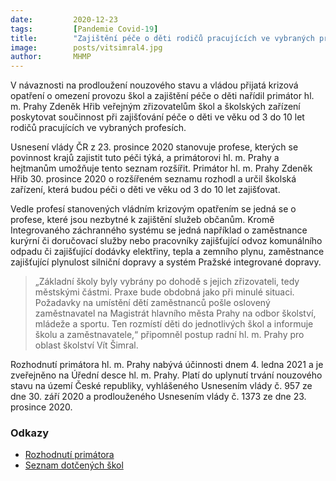 ```yaml
---
date:         2020-12-23
tags:         [Pandemie Covid-19]
title:        "Zajištění péče o děti rodičů pracujících ve vybraných profesích v hlavním městě"
image: 	      posts/vitsimral4.jpg
author:       MHMP
---
```

 
V návaznosti na prodloužení nouzového stavu a vládou přijatá krizová opatření o omezení provozu škol a zajištění péče o děti nařídil primátor hl. m. Prahy Zdeněk Hřib veřejným zřizovatelům škol a školských zařízení poskytovat součinnost při zajišťování péče o děti ve věku od 3 do 10 let rodičů pracujících ve vybraných profesích.

Usnesení vlády ČR z 23. prosince 2020 stanovuje profese, kterých se povinnost krajů zajistit tuto péči týká, a primátorovi hl. m. Prahy a hejtmanům umožňuje tento seznam rozšířit. Primátor hl. m. Prahy Zdeněk Hřib 30. prosince 2020 o rozšířeném seznamu rozhodl a určil školská zařízení, která budou péči o děti ve věku od 3 do 10 let zajišťovat.

Vedle profesí stanovených vládním krizovým opatřením se jedná se o profese, které jsou nezbytné k zajištění služeb občanům. Kromě Integrovaného záchranného systému se jedná například o zaměstnance kurýrní či doručovací služby nebo pracovníky zajišťující odvoz komunálního odpadu či zajišťující dodávky elektřiny, tepla a zemního plynu, zaměstnance zajišťující plynulost silniční dopravy a systém Pražské integrované dopravy.

> „Základní školy byly vybrány po dohodě s jejich zřizovateli, tedy městskými částmi. Praxe bude obdobná jako při minulé situaci. Požadavky na umístění dětí zaměstnanců pošle oslovený zaměstnavatel na Magistrát hlavního města Prahy na odbor školství, mládeže a sportu. Ten rozmístí děti do jednotlivých škol a informuje školu a zaměstnavatele,“ připomněl postup radní hl. m. Prahy pro oblast školství Vít Šimral.

Rozhodnutí primátora hl. m. Prahy nabývá účinnosti dnem 4. ledna 2021 a je zveřejněno na Úřední desce hl. m. Prahy. Platí do uplynutí trvání nouzového stavu na území České republiky, vyhlášeného Usnesením vlády č. 957 ze dne 30. září 2020 a prodlouženého Usnesením vlády č. 1373 ze dne 23. prosince 2020.

### Odkazy 

* [Rozhodnutí primátora](/assets/pdf/rozhodnuti3.pdf)
* [Seznam dotčených škol](/assets/pdf/skoly3.pdf)
